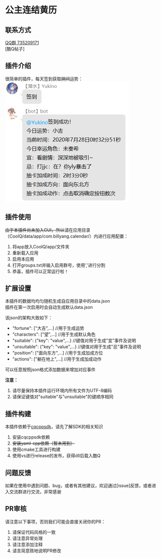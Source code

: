 # 公主连结黄历

## 联系方式
[QQ群 735209171](https://jq.qq.com/?_wv=1027&k=5cV7uEJ)  
[酷Q帖子]  

## 插件介绍
很简单的插件，每天签到获取~~阴间~~运势：  
![阴间运势](/docs/demo.png)  

## 插件使用
~~由于本插件尚未加入GUI，所以~~请在应用目录（CoolQ/data/app/com.billyang.calendar/）内进行应用配置：  
1. 将app放入CoolQ/app/文件夹
2. 重新载入应用
3. 启用本应用
4. 打开groups.txt并输入启用群号，使用','进行分割
5. 恭喜，插件可以正常运行啦！

## 扩展设置
本插件的数据均均匀随机生成自应用目录中的data.json  
插件在第一次启用时会自动生成默认data.json  

该json的架构大致如下：
- "fortune": ["大吉",...]  //用于生成运势
- "characters": ["望",...]  //用于生成默认角色
- "suitable": {"key": "value",...}  //键值对用于生成"宜"事件及说明
- "unsuitable": {"key": "value",...}  //键值对用于生成"忌"事件及说明
- "position": ["面向东方",...]  //用于生成加成方位
- "actions": ["躺在地上",...]  //用于生成加成动作

可以任意按照json格式添加数据来增加对应事件

**注意：**
1. 请尽量保持本插件运行环境内所有文件为UTF-8编码
2. 请保证键值对"suitable"与"unsuitable"的键顺序相同

## 插件构建
本插件依赖于[cqcppsdk](https://cqcppsdk.cqp.moe/)，请先了解SDK的相关知识

1. 安装cqcppsdk依赖
2. ~~安装yaml-cpp依赖（暂未用到）~~
3. 使用cmake工具进行构建
4. 使用vs进行release的发布，获得dll后载入酷Q

## 问题反馈
如果在使用中遇到问题、bug，或者有其他建议，欢迎通过[issue]反馈，或者进入交流群进行交流，非常感谢

## PR审核
请注意以下事项，否则我们可能会直接关闭你的PR：

1. 请保证代码风格的一致
2. 请注意异常处理
3. 请注意添加注释
4. 请言简意赅地说明PR修改